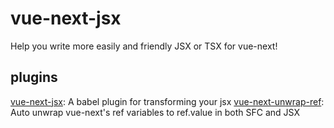 # vue-next-jsx

Help you write more easily and friendly JSX or TSX for vue-next!

## plugins

[vue-next-jsx](https://github.com/razorsjs/vue-next-jsx/tree/master/packages/babel-plugin-vue-next-jsx): A babel plugin for transforming your jsx
[vue-next-unwrap-ref](https://github.com/razorsjs/vue-next-jsx/tree/master/packages/babel-plugin-vue-next-unwrap-ref): Auto unwrap vue-next's ref variables to ref.value in both SFC and JSX
